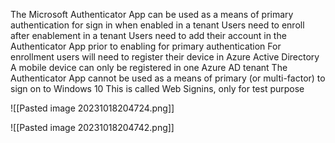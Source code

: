 The Microsoft Authenticator App can be used as a means of primary authentication for sign in when enabled in a tenant Users need to enroll after enablement in a tenant Users need to add their account in the Authenticator App prior to enabling for primary authentication For enrollment users will need to register their device in Azure Active Directory A mobile device can only be registered in one Azure AD tenant The Authenticator App cannot be used as a means of primary (or multi-factor) to sign on to Windows 10 This is called Web Signins, only for test purpose

![[Pasted image 20231018204724.png]]

![[Pasted image 20231018204742.png]]

